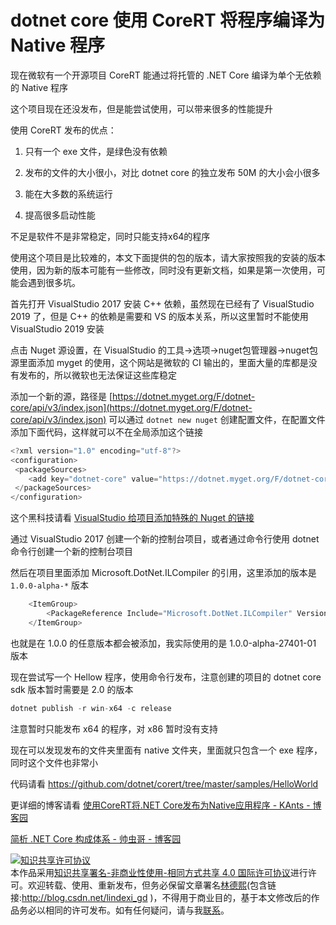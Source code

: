 # dotnet core 使用 CoreRT 将程序编译为 Native 程序

现在微软有一个开源项目 CoreRT 能通过将托管的 .NET Core 编译为单个无依赖的 Native 程序

这个项目现在还没发布，但是能尝试使用，可以带来很多的性能提升

<!--more-->
<!-- 标签：C#,dotnet,dotnetcore -->

使用 CoreRT 发布的优点：

1. 只有一个 exe 文件，是绿色没有依赖

1. 发布的文件的大小很小，对比 dotnet core 的独立发布 50M 的大小会小很多

1. 能在大多数的系统运行

1. 提高很多启动性能

不足是软件不是非常稳定，同时只能支持x64的程序


使用这个项目是比较难的，本文下面提供的包的版本，请大家按照我的安装的版本使用，因为新的版本可能有一些修改，同时没有更新文档，如果是第一次使用，可能会遇到很多坑。

首先打开 VisualStudio 2017 安装 C++ 依赖，虽然现在已经有了 VisualStudio 2019 了，但是 C++ 的依赖是需要和 VS 的版本关系，所以这里暂时不能使用 VisualStudio 2019 安装

点击 Nuget 源设置，在 VisualStudio 的工具->选项->nuget包管理器->nuget包源里面添加 myget 的使用，这个网站是微软的 CI 输出的，里面大量的库都是没有发布的，所以微软也无法保证这些库稳定

添加一个新的源，路径是 [https://dotnet.myget.org/F/dotnet-core/api/v3/index.json](https://dotnet.myget.org/F/dotnet-core/api/v3/index.json) 可以通过 `dotnet new nuget` 创建配置文件，在配置文件添加下面代码，这样就可以不在全局添加这个链接

```csharp
<?xml version="1.0" encoding="utf-8"?>
<configuration>
 <packageSources>
    <add key="dotnet-core" value="https://dotnet.myget.org/F/dotnet-core/api/v3/index.json" />
 </packageSources>
</configuration>
``` 

这个黑科技请看 [VisualStudio 给项目添加特殊的 Nuget 的链接](https://blog.lindexi.com/post/VisualStudio-%E7%BB%99%E9%A1%B9%E7%9B%AE%E6%B7%BB%E5%8A%A0%E7%89%B9%E6%AE%8A%E7%9A%84-Nuget-%E7%9A%84%E9%93%BE%E6%8E%A5.html )

通过 VisualStudio 2017 创建一个新的控制台项目，或者通过命令行使用 dotnet 命令行创建一个新的控制台项目



然后在项目里面添加 Microsoft.DotNet.ILCompiler 的引用，这里添加的版本是 `1.0.0-alpha-*` 版本

```csharp
    <ItemGroup>
        <PackageReference Include="Microsoft.DotNet.ILCompiler" Version="1.0.0-alpha-*" />
    </ItemGroup>
```

也就是在 1.0.0 的任意版本都会被添加，我实际使用的是 1.0.0-alpha-27401-01 版本

现在尝试写一个 Hellow 程序，使用命令行发布，注意创建的项目的 dotnet core sdk 版本暂时需要是 2.0 的版本

```csharp
dotnet publish -r win-x64 -c release
```

注意暂时只能发布 x64 的程序，对 x86 暂时没有支持

现在可以发现发布的文件夹里面有 native 文件夹，里面就只包含一个 exe 程序，同时这个文件也非常小

代码请看 <https://github.com/dotnet/corert/tree/master/samples/HelloWorld>

更详细的博客请看 [使用CoreRT将.NET Core发布为Native应用程序 - KAnts - 博客园](https://www.cnblogs.com/ants/p/8630332.html )

[简析 .NET Core 构成体系 - 帅虫哥 - 博客园](http://www.cnblogs.com/vipyoumay/p/5613373.html )

<a rel="license" href="http://creativecommons.org/licenses/by-nc-sa/4.0/"><img alt="知识共享许可协议" style="border-width:0" src="https://licensebuttons.net/l/by-nc-sa/4.0/88x31.png" /></a><br />本作品采用<a rel="license" href="http://creativecommons.org/licenses/by-nc-sa/4.0/">知识共享署名-非商业性使用-相同方式共享 4.0 国际许可协议</a>进行许可。欢迎转载、使用、重新发布，但务必保留文章署名[林德熙](http://blog.csdn.net/lindexi_gd)(包含链接:http://blog.csdn.net/lindexi_gd )，不得用于商业目的，基于本文修改后的作品务必以相同的许可发布。如有任何疑问，请与我[联系](mailto:lindexi_gd@163.com)。
